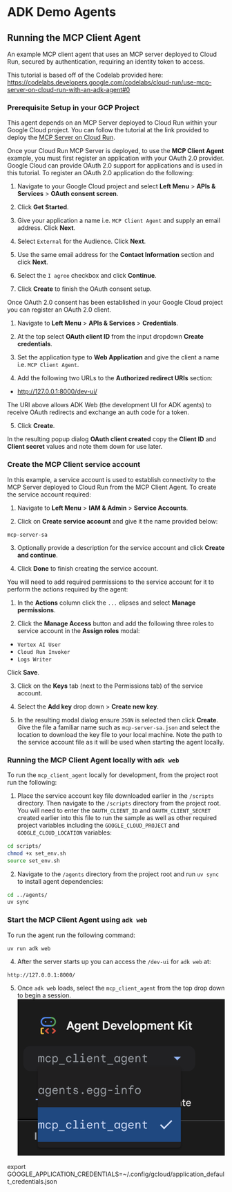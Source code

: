 # ADK Demo Agents

## Running the MCP Client Agent 
An example MCP client agent that uses an MCP server deployed to Cloud Run, secured by authentication, requiring an identity token to access.

This tutorial is based off of the Codelab provided here: https://codelabs.developers.google.com/codelabs/cloud-run/use-mcp-server-on-cloud-run-with-an-adk-agent#0

### Prerequisite Setup in your GCP Project

This agent depends on an MCP Server deployed to Cloud Run within your Google Cloud project. You can follow the tutorial at the link provided to deploy the [MCP Server on Cloud Run](https://github.com/vishal84/mcp-server-cloud-run).

Once your Cloud Run MCP Server is deployed, to use the **MCP Client Agent** example, you must first register an application with your OAuth 2.0 provider. Google Cloud can provide OAuth 2.0 support for applications and is used in this tutorial. To register an OAuth 2.0 application do the following:

1. Navigate to your Google Cloud project and select __Left Menu__ > __APIs & Services__ > __OAuth consent screen__.

2. Click __Get Started__.

3. Give your application a name i.e. `MCP Client Agent` and supply an email address. Click __Next__.

4. Select `External` for the Audience. Click __Next__.

5. Use the same email address for the __Contact Information__ section and click __Next__.

6. Select the `I agree` checkbox and click __Continue__.

7. Click __Create__ to finish the OAuth consent setup.

Once OAuth 2.0 consent has been established in your Google Cloud project you can register an OAuth 2.0 client.

1. Navigate to __Left Menu__ > __APIs & Services__ > __Credentials__.

2. At the top select __OAuth client ID__ from the input dropdown __Create credentials__.

3. Set the application type to __Web Application__ and give the client a name i.e. `MCP Client Agent`.

4. Add the following two URLs to the __Authorized redirect URIs__ section:

* http://127.0.0.1:8000/dev-ui/

The  URI above allows ADK Web (the development UI for ADK agents) to receive OAuth redirects and exchange an auth code for a token.

5. Click __Create__. 

In the resulting popup dialog __OAuth client created__ copy the __Client ID__ and __Client secret__ values and note them down for use later.

### Create the MCP Client service account

In this example, a service account is used to establish connectivity to the MCP Server deployed to Cloud Run from the MCP Client Agent. To create the service account required:

1. Navigate to __Left Menu__ > __IAM & Admin__ > __Service Accounts__.

2. Click on __Create service account__ and give it the name provided below:
```
mcp-server-sa
```

3. Optionally provide a description for the service account and click __Create and continue__.

4. Click __Done__ to finish creating the service account.

You will need to add required permissions to the service account for it to perform the actions required by the agent:

1. In the __Actions__ column click the `...` elipses and select __Manage permissions__.

2. Click the __Manage Access__ button and add the following three roles to service account in the __Assign roles__ modal:

* `Vertex AI User`
* `Cloud Run Invoker`
* `Logs Writer`

Click __Save__.

3. Click on the __Keys__ tab (next to the Permissions tab) of the service account.

4. Select the __Add key__ drop down > __Create new key__.

5. In the resulting modal dialog ensure `JSON` is selected then click __Create__. Give the file a familiar name such as `mcp-server-sa.json` and select the location to download the key file to your local machine. Note the path to the service account file as it will be used when starting the agent locally.

### Running the MCP Client Agent locally with `adk web`

To run the `mcp_client_agent` locally for development, from the project root run the following:

1. Place the service account key file downloaded earlier in the `/scripts` directory. Then navigate to the `/scripts` directory from the project root. You will need to enter the `OAUTH_CLIENT_ID` and `OAUTH_CLIENT_SECRET` created earlier into this file to run the sample as well as other required project variables including the `GOOGLE_CLOUD_PROJECT` and `GOOGLE_CLOUD_LOCATION` variables:

```bash
cd scripts/
chmod +x set_env.sh
source set_env.sh
```

2. Navigate to the `/agents` directory from the project root and run `uv sync` to install agent dependencies:
```bash
cd ../agents/
uv sync
```

### Start the MCP Client Agent using `adk web`
To run the agent run the following command:

```bash
uv run adk web
```

4.  After the server starts up you can access the `/dev-ui` for `adk web` at:
```
http://127.0.0.1:8000/
``` 

5. Once `adk web` loads, select the `mcp_client_agent`  from the top drop down to begin a session.
![select agent](img/select_agent.png)





export GOOGLE_APPLICATION_CREDENTIALS=~/.config/gcloud/application_default_credentials.json